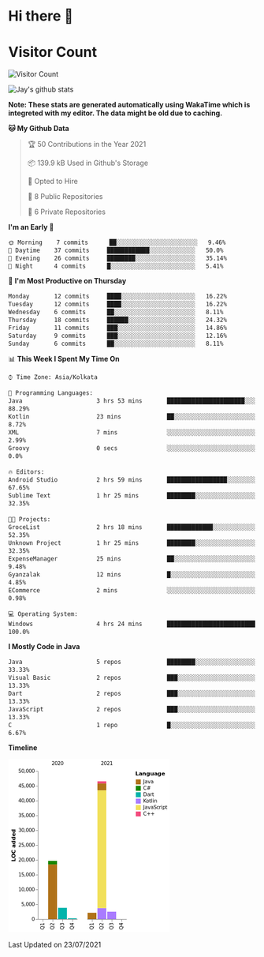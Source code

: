 # Hi there 👋 

# Visitor Count
![Visitor Count](https://profile-counter.glitch.me/jay-buddhdev/count.svg)

![Jay's github stats](https://github-readme-stats.vercel.app/api?username=jay-buddhdev&show_icons=true&theme=chartreuse-dark)

**Note: These stats are generated automatically using WakaTime which is integreted with my editor. The data might be old due to caching.**

<!--START_SECTION:waka-->
**🐱 My Github Data** 

> 🏆 50 Contributions in the Year 2021
 > 
> 📦 139.9 kB Used in Github's Storage 
 > 
> 💼 Opted to Hire
 > 
> 📜 8 Public Repositories 
 > 
> 🔑 6 Private Repositories  
 > 
**I'm an Early 🐤** 

```text
🌞 Morning    7 commits      ██░░░░░░░░░░░░░░░░░░░░░░░   9.46% 
🌆 Daytime    37 commits     ████████████░░░░░░░░░░░░░   50.0% 
🌃 Evening    26 commits     ████████░░░░░░░░░░░░░░░░░   35.14% 
🌙 Night      4 commits      █░░░░░░░░░░░░░░░░░░░░░░░░   5.41%

```
📅 **I'm Most Productive on Thursday** 

```text
Monday       12 commits     ████░░░░░░░░░░░░░░░░░░░░░   16.22% 
Tuesday      12 commits     ████░░░░░░░░░░░░░░░░░░░░░   16.22% 
Wednesday    6 commits      ██░░░░░░░░░░░░░░░░░░░░░░░   8.11% 
Thursday     18 commits     ██████░░░░░░░░░░░░░░░░░░░   24.32% 
Friday       11 commits     ███░░░░░░░░░░░░░░░░░░░░░░   14.86% 
Saturday     9 commits      ███░░░░░░░░░░░░░░░░░░░░░░   12.16% 
Sunday       6 commits      ██░░░░░░░░░░░░░░░░░░░░░░░   8.11%

```


📊 **This Week I Spent My Time On** 

```text
⌚︎ Time Zone: Asia/Kolkata

💬 Programming Languages: 
Java                     3 hrs 53 mins       ██████████████████████░░░   88.29% 
Kotlin                   23 mins             ██░░░░░░░░░░░░░░░░░░░░░░░   8.72% 
XML                      7 mins              ░░░░░░░░░░░░░░░░░░░░░░░░░   2.99% 
Groovy                   0 secs              ░░░░░░░░░░░░░░░░░░░░░░░░░   0.0%

🔥 Editors: 
Android Studio           2 hrs 59 mins       █████████████████░░░░░░░░   67.65% 
Sublime Text             1 hr 25 mins        ████████░░░░░░░░░░░░░░░░░   32.35%

🐱‍💻 Projects: 
GroceList                2 hrs 18 mins       █████████████░░░░░░░░░░░░   52.35% 
Unknown Project          1 hr 25 mins        ████████░░░░░░░░░░░░░░░░░   32.35% 
ExpenseManager           25 mins             ██░░░░░░░░░░░░░░░░░░░░░░░   9.48% 
Gyanzalak                12 mins             █░░░░░░░░░░░░░░░░░░░░░░░░   4.85% 
ECommerce                2 mins              ░░░░░░░░░░░░░░░░░░░░░░░░░   0.98%

💻 Operating System: 
Windows                  4 hrs 24 mins       █████████████████████████   100.0%

```

**I Mostly Code in Java** 

```text
Java                     5 repos             ████████░░░░░░░░░░░░░░░░░   33.33% 
Visual Basic             2 repos             ███░░░░░░░░░░░░░░░░░░░░░░   13.33% 
Dart                     2 repos             ███░░░░░░░░░░░░░░░░░░░░░░   13.33% 
JavaScript               2 repos             ███░░░░░░░░░░░░░░░░░░░░░░   13.33% 
C                        1 repo              █░░░░░░░░░░░░░░░░░░░░░░░░   6.67%

```


**Timeline**

![Chart not found](https://raw.githubusercontent.com/jay-buddhdev/jay-buddhdev/master/charts/bar_graph.png) 


 Last Updated on 23/07/2021
<!--END_SECTION:waka-->


